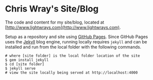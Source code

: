 # Chris Wray's Site/Blog

The code and content for my site/blog, located at [http://www.lightwrays.com](http://www.lightwrays.com).

Setup as a repository and site using [GitHub Pages](https://pages.github.com/).  Since GitHub Pages uses the [Jekyll](http://jekyllrb.com) blog engine, running locally requires `jekyll` and can be installed and run from the local folder with the following commands.

    # where [site folder] is the local folder location of the site
    $ gem install jekyll
    $ cd [site folder] 
	$ jekyll serve
    # view the site locally being served at http://localhost:4000
